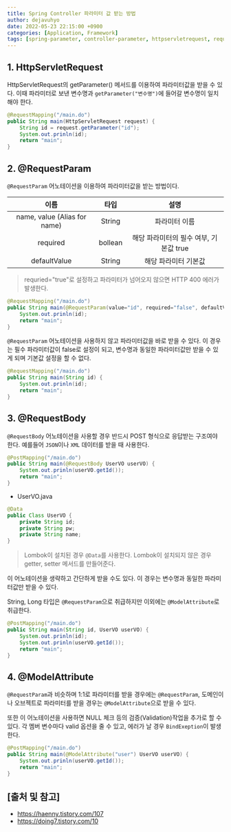 ```yaml
---
title: Spring Controller 파라미터 값 받는 방법
author: dejavuhyo
date: 2022-05-23 22:15:00 +0900
categories: [Application, Framework]
tags: [spring-parameter, controller-parameter, httpservletrequest, requestparam, requestbody, modelattribute, 컨트롤러-파라미터, 파라미터-받기]
---
```


## 1. HttpServletRequest
HttpServletRequest의 getParameter() 메서드를 이용하여 파라미터값을 받을 수 있다. 이때 파라미터로 보낸 변수명과 `getParameter("변수명")`에 들어갈 변수명이 일치해야 한다.

```java
@RequestMapping("/main.do")
public String main(HttpServletRequest request) {
    String id = request.getParameter("id");
    System.out.prinln(id);
    return "main";
}
```

## 2. @RequestParam
`@RequestParam` 어노테이션을 이용하여 파라미터값을 받는 방법이다.

| 이름 | 타입 | 설명 |
|:-----:|:-----:|:-----:|
| name, value (Alias for name) | String | 파라미터 이름 |
| required | bollean | 해당 파라미터의 필수 여부, 기본값 true |
| defaultValue | String | 해당 파라미터 기본값 |

> requried="true"로 설정하고 파라미터가 넘어오지 않으면 HTTP 400 에러가 발생한다.

```java
@RequestMapping("/main.do")
public String main(@RequestParam(value="id", required="false", defaultValue="data") String id) {
    System.out.prinln(id);
    return "main";
}
```

`@RequestParam` 어노테이션을 사용하지 않고 파라미터값을 바로 받을 수 있다. 이 경우는 필수 파라미터값이 false로 설정이 되고, 변수명과 동일한 파라미터값만 받을 수 있게 되며 기본값 설정을 할 수 없다.

```java
@RequestMapping("/main.do")
public String main(String id) {
    System.out.prinln(id);
    return "main";
}
```

## 3. @RequestBody
`@RequestBody` 어노테이션을 사용할 경우 반드시 POST 형식으로 응답받는 구조여야 한다. 예를들어 `JSON`이나 `XML` 데이터를 받을 때 사용한다.

```java
@PostMapping("/main.do")
public String main(@RequestBody UserVO userVO) {
    System.out.prinln(userVO.getId());
    return "main";
}
```

* UserVO.java

```java
@Data
public Class UserVO {
    private String id;
    private String pw;
    private String name;
}
```

> Lombok이 설치된 경우 `@Data`를 사용한다. Lombok이 설치되지 않은 경우 getter, setter 메서드를 만들어준다.

이 어노테이션을 생략하고 간단하게 받을 수도 있다. 이 경우는 변수명과 동일한 파라미터값만 받을 수 있다.

String, Long 타입은 `@RequestParam`으로 취급하지만 이외에는 `@ModelAttribute`로 취급한다.

```java
@PostMapping("/main.do")
public String main(String id, UserVO userVO) {
    System.out.prinln(id);
    System.out.prinln(userVO.getId());
    return "main";
}
```

## 4. @ModelAttribute
`@RequestParam`과 비슷하며 1:1로 파라미터를 받을 경우에는 `@RequestParam`, 도메인이나 오브젝트로 파라미터를 받을 경우는 `@ModelAttribute`으로 받을 수 있다.

또한 이 어노테이션을 사용하면 NULL 체크 등의 검증(Validation)작업을 추가로 할 수 있다. 각 멤버 변수마다 valid 옵션을 줄 수 있고, 에러가 날 경우 `BindExeption`이 발생한다.

```java
@PostMapping("/main.do")
public String main(@ModelAttribute("user") UserVO userVO) {
    System.out.prinln(userVO.getId());
    return "main";
}
```

## [출처 및 참고]
* <https://haenny.tistory.com/107>
* <https://doing7.tistory.com/10>
